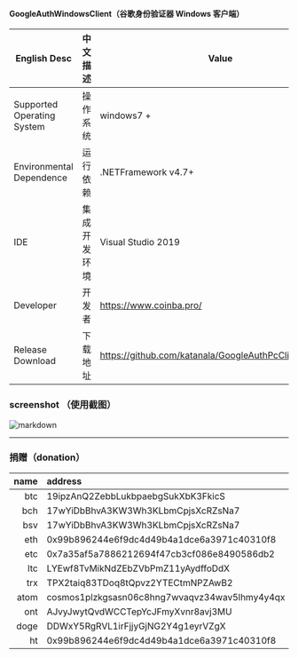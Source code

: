 #### GoogleAuthWindowsClient（谷歌身份验证器 Windows 客户端）

| English Desc | 中文描述 | Value |
| ------------ | ------------ | ------------ |
| Supported Operating System | 操作系统 | windows7 + |
| Environmental Dependence | 运行依赖 | .NETFramework v4.7+ |
| IDE | 集成开发环境 | Visual Studio 2019 |
| Developer | 开发者 | https://www.coinba.pro/ |
| Release Download | 下载地址 | https://github.com/katanala/GoogleAuthPcClient/releases |

### screenshot （使用截图）

![markdown](https://lookimg.com/images/2019/07/28/njpd3.png)

---

### 捐赠（donation）

| name  | address  |
-:|:-
| btc  | 19ipzAnQ2ZebbLukbpaebgSukXbK3FkicS |
| bch  | 17wYiDbBhvA3KW3Wh3KLbmCpjsXcRZsNa7 |
| bsv  | 17wYiDbBhvA3KW3Wh3KLbmCpjsXcRZsNa7 |
| eth  | 0x99b896244e6f9dc4d49b4a1dce6a3971c40310f8 |
| etc  | 0x7a35af5a7886212694f47cb3cf086e8490586db2 |
| ltc  | LYEwf8TvMikNdZEbZVbPmZ11yAydffoDdX |
| trx  | TPX2taiq83TDoq8tQpvz2YTECtmNPZAwB2 |
| atom  | cosmos1plzkgsasn06c8hng7wvaqvz34wav5lhmy4y4qx |
| ont  | AJvyJwytQvdWCCTepYcJFmyXvnr8avj3MU |
| doge  | DDWxY5RgRVL1irFjjyGjNG2Y4g1eyrVZgX |
| ht  | 0x99b896244e6f9dc4d49b4a1dce6a3971c40310f8 |
